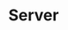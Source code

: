 ---
# Featured tags need to have either the `list` or `grid` layout (PRO only).
layout: list
# The title of the tag's page.
title: Server
# The name of the tag, used in a post's front matter (e.g. tags: [<slug>]).
slug: server
sidebar: true
# (Optional) Write a short (~150 characters) description of this featured tag.
description: >
  server와 관련된 정보를 기록하는 곳입니다.
menu : true
submenu: false
order: 8
# (Optional) You can disable grouping posts by date.
# no_groups: true
---